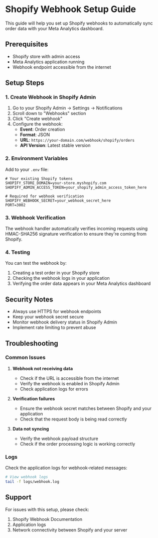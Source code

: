 # Shopify Webhook Setup Guide

This guide will help you set up Shopify webhooks to automatically sync order data with your Meta Analytics dashboard.

## Prerequisites

- Shopify store with admin access
- Meta Analytics application running
- Webhook endpoint accessible from the internet

## Setup Steps

### 1. Create Webhook in Shopify Admin

1. Go to your Shopify Admin → Settings → Notifications
2. Scroll down to "Webhooks" section
3. Click "Create webhook"
4. Configure the webhook:
   - **Event**: Order creation
   - **Format**: JSON
   - **URL**: `https://your-domain.com/webhook/shopify/orders`
   - **API Version**: Latest stable version

### 2. Environment Variables
Add to your `.env` file:
```env
# Your existing Shopify tokens
SHOPIFY_STORE_DOMAIN=your-store.myshopify.com
SHOPIFY_ADMIN_ACCESS_TOKEN=your_shopify_admin_access_token_here

# Required for webhook verification
SHOPIFY_WEBHOOK_SECRET=your_webhook_secret_here
PORT=3002
```

### 3. Webhook Verification

The webhook handler automatically verifies incoming requests using HMAC-SHA256 signature verification to ensure they're coming from Shopify.

### 4. Testing

You can test the webhook by:
1. Creating a test order in your Shopify store
2. Checking the webhook logs in your application
3. Verifying the order data appears in your Meta Analytics dashboard

## Security Notes

- Always use HTTPS for webhook endpoints
- Keep your webhook secret secure
- Monitor webhook delivery status in Shopify Admin
- Implement rate limiting to prevent abuse

## Troubleshooting

### Common Issues

1. **Webhook not receiving data**
   - Check if the URL is accessible from the internet
   - Verify the webhook is enabled in Shopify Admin
   - Check application logs for errors

2. **Verification failures**
   - Ensure the webhook secret matches between Shopify and your application
   - Check that the request body is being read correctly

3. **Data not syncing**
   - Verify the webhook payload structure
   - Check if the order processing logic is working correctly

### Logs

Check the application logs for webhook-related messages:
```bash
# View webhook logs
tail -f logs/webhook.log
```

## Support

For issues with this setup, please check:
1. Shopify Webhook Documentation
2. Application logs
3. Network connectivity between Shopify and your server
